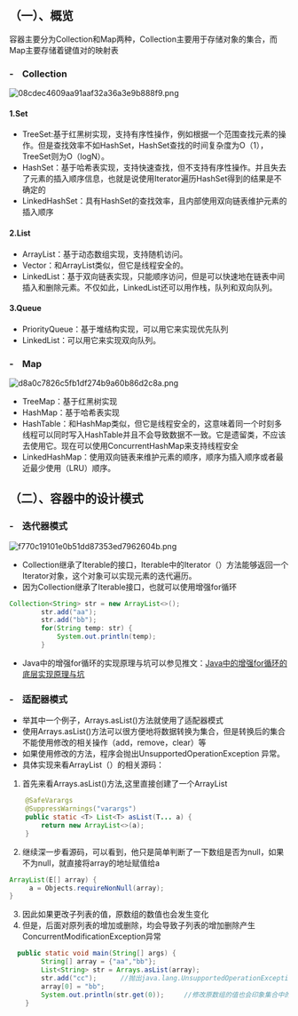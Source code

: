 ## （一）、概览

 容器主要分为Collection和Map两种，Collection主要用于存储对象的集合，而Map主要存储着键值对的映射表
### -&nbsp;&nbsp;&nbsp;&nbsp;**Collection**
![08cdec4609aa91aaf32a36a3e9b888f9.png](en-resource://database/1093:1)



#### 1.Set

 - TreeSet:基于红黑树实现，支持有序性操作，例如根据一个范围查找元素的操作。但是查找效率不如HashSet，HashSet查找的时间复杂度为O（1），TreeSet则为O（logN）。
 - HashSet：基于哈希表实现，支持快速查找，但不支持有序性操作。并且失去了元素的插入顺序信息，也就是说使用Iterator遍历HashSet得到的结果是不确定的
 - LinkedHashSet：具有HashSet的查找效率，且内部使用双向链表维护元素的插入顺序
 #### 2.List

 - ArrayList：基于动态数组实现，支持随机访问。
 - Vector：和ArrayList类似，但它是线程安全的。
 - LinkedList：基于双向链表实现，只能顺序访问，但是可以快速地在链表中间插入和删除元素。不仅如此，LinkedList还可以用作栈，队列和双向队列。
 #### 3.Queue

 - PriorityQueue：基于堆结构实现，可以用它来实现优先队列
 - LinkedList：可以用它来实现双向队列。
 ### -&nbsp;&nbsp;&nbsp;&nbsp;**Map**
![d8a0c7826c5fb1df274b9a60b86d2c8a.png](en-resource://database/1095:1)


 - TreeMap：基于红黑树实现
 - HashMap：基于哈希表实现
 - 	HashTable：和HashMap类似，但它是线程安全的，这意味着同一个时刻多线程可以同时写入HashTable并且不会导致数据不一致。它是遗留类，不应该去使用它。现在可以使用ConcurrentHashMap来支持线程安全
 - LinkedHashMap：使用双向链表来维护元素的顺序，顺序为插入顺序或者最近最少使用（LRU）顺序。
## （二）、容器中的设计模式
### -&nbsp;&nbsp;&nbsp;&nbsp;**迭代器模式**
![f770c19101e0b51dd87353ed7962604b.png](en-resource://database/1097:1)


 - Collection继承了Iterable的接口，Iterable中的Iterator（）方法能够返回一个Iterator对象，这个对象可以实现元素的迭代遍历。
 - 因为Collection继承了Iterable接口，也就可以使用增强for循环
 

```java
Collection<String> str = new ArrayList<>();
        str.add("aa");
        str.add("bb");
        for(String temp: str) {
            System.out.println(temp);
        }
```
 - Java中的增强for循环的实现原理与坑可以参见推文：[Java中的增强for循环的底层实现原理与坑](https://blog.csdn.net/weixin_41799019/article/details/98112586)
### -&nbsp;&nbsp;&nbsp;&nbsp;**适配器模式**
 - 举其中一个例子，Arrays.asList()方法就使用了适配器模式
 - 使用Arrays.asList()方法可以很方便地将数据转换为集合，但是转换后的集合不能使用修改的相关操作（add，remove，clear）等
 - 如果使用修改的方法，程序会抛出UnsupportedOperationException 异常。
 - 具体实现来看ArrayList（）的相关源码：
 1. 首先来看Arrays.asList()方法,这里直接创建了一个ArrayList
```java
	@SafeVarargs
    @SuppressWarnings("varargs")
    public static <T> List<T> asList(T... a) {
        return new ArrayList<>(a);
    }
```
2. 继续深一步看源码，可以看到，他只是简单判断了一下数组是否为null，如果不为null，就直接将array的地址赋值给a

```java
ArrayList(E[] array) {
     a = Objects.requireNonNull(array);
}
```
3. 因此如果更改子列表的值，原数组的数值也会发生变化
4. 但是，后面对原列表的增加或删除，均会导致子列表的增加删除产生 ConcurrentModificationException异常

```java
  public static void main(String[] args) {
        String[] array = {"aa","bb"};
        List<String> str = Arrays.asList(array);
        str.add("cc");      //抛出java.lang.UnsupportedOperationException
        array[0] = "bb";
        System.out.println(str.get(0));     //修改原数组的值也会印象集合中的值
    }
```
